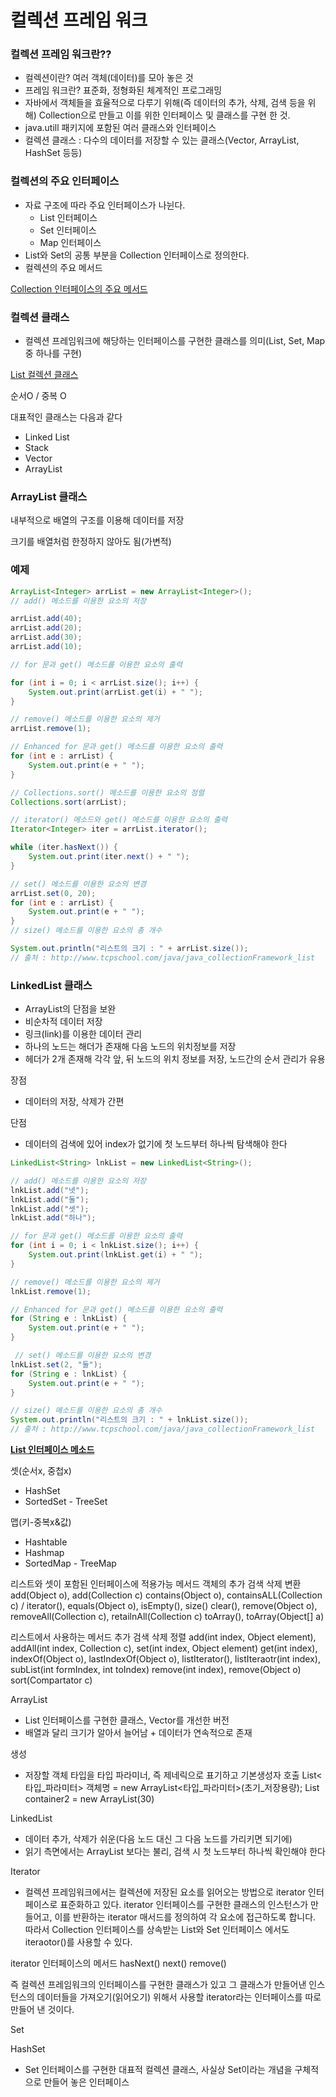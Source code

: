 # 컬렉션 프레임 워크

### 컬렉션 프레임 워크란??

- 컬렉션이란? 여러 객체(데이터)를 모아 놓은 것
- 프레임 워크란? 표준화, 정형화된 체계적인 프로그래밍
- 자바에서 객체들을 효율적으로 다루기 위해(즉 데이터의 추가, 삭제, 검색 등을 위해) Collection으로 만들고 이를 위한 인터페이스 및 클래스를 구현 한 것.
- java.utill 패키지에 포함된 여러 클래스와 인터페이스
- 컬렉션 클래스 : 다수의 데이터를 저장할 수 있는 클래스(Vector, ArrayList, HashSet 등등)

### 컬렉션의 주요 인터페이스

- 자료 구조에 따라 주요 인터페이스가 나뉜다.
    - List 인터페이스
    - Set 인터페이스
    - Map 인터페이스
- List와 Set의 공통 부분을 Collection 인터페이스로 정의한다.
- 컬렉션의 주요 메서드

[Collection 인터페이스의 주요 메서드](https://www.notion.so/Collection-f0f8d0b082b5424398ec71b9d675c0b4)

### 컬렉션 클래스

- 컬렉션 프레임워크에 해당하는 인터페이스를 구현한 클래스를 의미(List, Set, Map 중 하나를 구현)

[List 컬렉션 클래스](https://www.notion.so/List-8ca981e855a341a68f2deacece8dbafc)

순서O / 중복 O

대표적인 클래스는 다음과 같다

- Linked List<E>
- Stack<E>
- Vector<E>
- ArrayList<E>

### **ArrayList<E> 클래스**

내부적으로 배열의 구조를 이용해 데이터를 저장

크기를 배열처럼 한정하지 않아도 됨(가변적)

### 예제

```java
ArrayList<Integer> arrList = new ArrayList<Integer>();
// add() 메소드를 이용한 요소의 저장

arrList.add(40);
arrList.add(20);
arrList.add(30);
arrList.add(10);

// for 문과 get() 메소드를 이용한 요소의 출력

for (int i = 0; i < arrList.size(); i++) {
    System.out.print(arrList.get(i) + " ");
}

// remove() 메소드를 이용한 요소의 제거
arrList.remove(1);

// Enhanced for 문과 get() 메소드를 이용한 요소의 출력
for (int e : arrList) {
    System.out.print(e + " ");
}

// Collections.sort() 메소드를 이용한 요소의 정렬
Collections.sort(arrList);

// iterator() 메소드와 get() 메소드를 이용한 요소의 출력
Iterator<Integer> iter = arrList.iterator();

while (iter.hasNext()) {
    System.out.print(iter.next() + " ");
}

// set() 메소드를 이용한 요소의 변경
arrList.set(0, 20);
for (int e : arrList) {
    System.out.print(e + " ");
}
// size() 메소드를 이용한 요소의 총 개수

System.out.println("리스트의 크기 : " + arrList.size());
// 출처 : http://www.tcpschool.com/java/java_collectionFramework_list
```

### **LinkedList<E> 클래스**

- ArrayList의 단점을 보완
- 비순차적 데이터 저장
- 링크(link)를 이용한 데이터 관리
- 하나의 노드는 해더가 존재해 다음 노드의 위치정보를 저장
- 헤더가 2개 존재해 각각 앞, 뒤 노드의 위치 정보를 저장,  노드간의 순서 관리가 유용

장점

- 데이터의 저장, 삭제가 간편

단점

- 데이터의 검색에 있어 index가 없기에 첫 노드부터 하나씩 탐색해야 한다

```java
LinkedList<String> lnkList = new LinkedList<String>();

// add() 메소드를 이용한 요소의 저장
lnkList.add("넷");
lnkList.add("둘");
lnkList.add("셋");
lnkList.add("하나");

// for 문과 get() 메소드를 이용한 요소의 출력
for (int i = 0; i < lnkList.size(); i++) {
    System.out.print(lnkList.get(i) + " ");
}

// remove() 메소드를 이용한 요소의 제거
lnkList.remove(1);

// Enhanced for 문과 get() 메소드를 이용한 요소의 출력
for (String e : lnkList) {
    System.out.print(e + " ");
}

 // set() 메소드를 이용한 요소의 변경
lnkList.set(2, "둘");
for (String e : lnkList) {
    System.out.print(e + " ");
}

// size() 메소드를 이용한 요소의 총 개수
System.out.println("리스트의 크기 : " + lnkList.size());
// 출처 : http://www.tcpschool.com/java/java_collectionFramework_list
```

[**List 인터페이스 메소드**](https://www.notion.so/List-fa610ef844b04ad9a00272f21c623e0b)




셋(순서x, 중첩x)

- HashSet
- SortedSet - TreeSet

맵(키-중복x&값)

- Hashtable
- Hashmap
- SortedMap - TreeMap

리스트와 셋이 포함된 인터페이스에 적용가능 메서드
객체의 추가 검색 삭제 변환
add(Object o), add(Collection c)
contains(Object o), containsALL(Collection c) / iterator(), equals(Object o), isEmpty(), size()
clear(), remove(Object o), removeAll(Collection c), retailnAll(Collection c)
toArray(), toArray(Object[] a)

리스트에서 사용하는 메서드
추가 검색 삭제 정렬
add(int index, Object element), addAll(int index, Collection c), set(int index, Object element)
get(int index), indexOf(Object o), lastIndexOf(Object o), listIterator(), listIteraotr(int index), subList(int formIndex, int toIndex)
remove(int index), remove(Object o)
sort(Compartator c)

ArrayList

- List 인터페이스를 구현한 클래스, Vector를 개선한 버전
- 배열과 달리 크기가 알아서 늘어남 + 데이터가 연속적으로 존재

생성

- 저장할 객체 타입을 타입 파라미너, 즉 제네릭으로 표기하고 기본생성자 호출
List<타입_파라미터> 객체명 = new ArrayList<타입_파라미터>(초기_저장용량);
List<String> container2 = new ArrayList<String>(30)

LinkedList

- 데이터 추가, 삭제가 쉬운(다음 노드 대신 그 다음 노드를 가리키면 되기에)
- 읽기 측면에서는 ArrayList 보다는 불리, 검색 시 첫 노드부터 하나씩 확인해야 한다

Iterator

- 컬렉션 프레임워크에서는 컬렉션에 저장된 요소를 읽어오는 방법으로 iterator 인터페이스로 표준화하고 있다. iterator 인터페이스를 구현한 클래스의 인스턴스가 만들어고, 이를 반환하는 iterator 매서드를 정의하여 각 요소에 접근하도록 합니다.
따라서 Collection 인터페이스를 상속받는 List와 Set 인터페이스 에서도 iteraotor()를 사용할 수 있다.

iterator 인터페이스의 메서드
hasNext()
next()
remove()

즉 컬렉션 프레임워크의 인터페이스를 구현한 클래스가 있고 그 클래스가 만들어낸 인스턴스의 데이터들을 가져오기(읽어오기) 위해서 사용할 iterator라는 인터페이스를 따로 만들어 낸 것이다.

Set

HashSet

- Set 인터페이스를 구현한 대표적 컬렉션 클래스, 사실상 Set이라는 개념을 구체적으로 만들어 놓은 인터페이스
